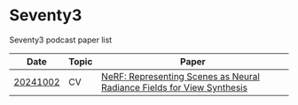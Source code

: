 # Seventy3
Seventy3 podcast paper list

|Date|Topic|Paper|
|---|---|---|
|[20241002](https://www.xiaoyuzhoufm.com/episode/66fd325d6c7f81778681a2b9)|CV|[NeRF: Representing Scenes as Neural Radiance Fields for View Synthesis](https://arxiv.org/abs/2003.08934)|
